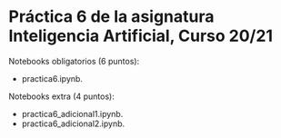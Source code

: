 # Práctica 6 de la asignatura Inteligencia Artificial, Curso 20/21

Notebooks obligatorios (6 puntos):
- practica6.ipynb.

Notebooks extra (4 puntos):
- practica6_adicional1.ipynb.
- practica6_adicional2.ipynb.

